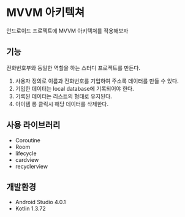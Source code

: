 # MVVM 아키텍쳐
안드로이드 프로젝트에 MVVM 아키텍쳐를 적용해보자   

## 기능
전화번호부와 동일한 역할을 하는 스터디 프로젝트를 만든다.   
1. 사용자 정의로 이름과 전화번호를 기입하여 주소록 데이터를 만들 수 있다.   
2. 기입한 데이터는 local database에 기록되어야 한다.   
3. 기록된 데이터는 리스트의 형태로 유지된다.
4. 아이템 롱 클릭시 해당 데이터를 삭제한다.

## 사용 라이브러리
- Coroutine
- Room
- lifecycle
- cardview
- recyclerview

## 개발환경
- Android Studio 4.0.1
- Kotlin 1.3.72
